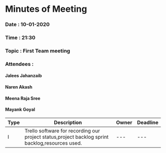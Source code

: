 # Minutes of Meeting

### Date : 10-01-2020
### Time : 21:30
### Topic : First Team meeting
### Attendees : 
#### Jalees Jahanzaib
#### Naren Akash 
#### Meena Raja Sree
#### Mayank Goyal


Type |      Description 	   | Owner | Deadline
---- |      -----------		   |  ---  |   ----
  I  |  Trello software for	recording our project status,project backlog sprint backlog,resources used. |  ---  | ---
  	 